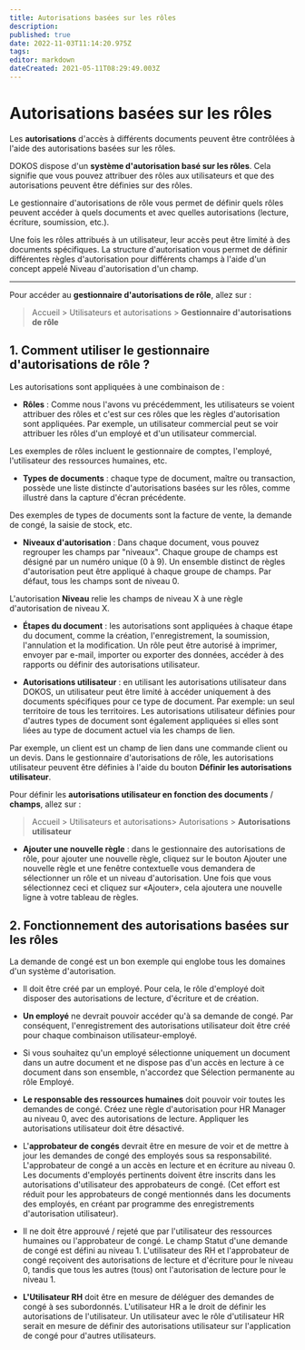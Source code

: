 ```yaml
---
title: Autorisations basées sur les rôles
description: 
published: true
date: 2022-11-03T11:14:20.975Z
tags: 
editor: markdown
dateCreated: 2021-05-11T08:29:49.003Z
---
```


# Autorisations basées sur les rôles

Les **autorisations** d'accès à différents documents peuvent être contrôlées à l'aide des autorisations basées sur les rôles.

DOKOS dispose d'un **système d'autorisation basé sur les rôles**. Cela signifie que vous pouvez attribuer des rôles aux utilisateurs et que des autorisations peuvent être définies sur des rôles. 

Le gestionnaire d'autorisations de rôle vous permet de définir quels rôles peuvent accéder à quels documents et avec quelles autorisations (lecture, écriture, soumission, etc.).

Une fois les rôles attribués à un utilisateur, leur accès peut être limité à des documents spécifiques. La structure d'autorisation vous permet de définir différentes règles d'autorisation pour différents champs à l'aide d'un concept appelé Niveau d'autorisation d'un champ.

---
Pour accéder au **gestionnaire d'autorisations de rôle**, allez sur :

> Accueil > Utilisateurs et autorisations > **Gestionnaire d'autorisations de rôle**


## 1. Comment utiliser le gestionnaire d'autorisations de rôle ?

Les autorisations sont appliquées à une combinaison de :

- **Rôles** : Comme nous l'avons vu précédemment, les utilisateurs se voient attribuer des rôles et c'est sur ces rôles que les règles d'autorisation sont appliquées. Par exemple, un utilisateur commercial peut se voir attribuer les rôles d'un employé et d'un utilisateur commercial.

Les exemples de rôles incluent le gestionnaire de comptes, l'employé, l'utilisateur des ressources humaines, etc.

- **Types de documents** : chaque type de document, maître ou transaction, possède une liste distincte d'autorisations basées sur les rôles, comme illustré dans la capture d'écran précédente.

Des exemples de types de documents sont la facture de vente, la demande de congé, la saisie de stock, etc.

- **Niveaux d'autorisation** : Dans chaque document, vous pouvez regrouper les champs par "niveaux". Chaque groupe de champs est désigné par un numéro unique (0 à 9). Un ensemble distinct de règles d'autorisation peut être appliqué à chaque groupe de champs. Par défaut, tous les champs sont de niveau 0.

L'autorisation **Niveau** relie les champs de niveau X à une règle d'autorisation de niveau X.

- **Étapes du document** : les autorisations sont appliquées à chaque étape du document, comme la création, l'enregistrement, la soumission, l'annulation et la modification. Un rôle peut être autorisé à imprimer, envoyer par e-mail, importer ou exporter des données, accéder à des rapports ou définir des autorisations utilisateur.

- **Autorisations utilisateur** : en utilisant les autorisations utilisateur dans DOKOS, un utilisateur peut être limité à accéder uniquement à des documents spécifiques pour ce type de document. Par exemple: un seul territoire de tous les territoires. Les autorisations utilisateur définies pour d'autres types de document sont également appliquées si elles sont liées au type de document actuel via les champs de lien.

Par exemple, un client est un champ de lien dans une commande client ou un devis. Dans le gestionnaire d'autorisations de rôle, les autorisations utilisateur peuvent être définies à l'aide du bouton **Définir les autorisations utilisateur**.

Pour définir les **autorisations utilisateur en fonction des documents** / **champs**, allez sur :

> Accueil > Utilisateurs et autorisations> Autorisations > **Autorisations utilisateur**

- **Ajouter une nouvelle règle** : dans le gestionnaire des autorisations de rôle, pour ajouter une nouvelle règle, cliquez sur le bouton Ajouter une nouvelle règle et une fenêtre contextuelle vous demandera de sélectionner un rôle et un niveau d'autorisation. Une fois que vous sélectionnez ceci et cliquez sur «Ajouter», cela ajoutera une nouvelle ligne à votre tableau de règles.

## 2. Fonctionnement des autorisations basées sur les rôles

La demande de congé est un bon exemple qui englobe tous les domaines d'un système d'autorisation.

- Il doit être créé par un employé. Pour cela, le rôle d'employé doit disposer des autorisations de lecture, d'écriture et de création.

- **Un employé** ne devrait pouvoir accéder qu'à sa demande de congé. Par conséquent, l'enregistrement des autorisations utilisateur doit être créé pour chaque combinaison utilisateur-employé.

- Si vous souhaitez qu'un employé sélectionne uniquement un document dans un autre document et ne dispose pas d'un accès en lecture à ce document dans son ensemble, n'accordez que Sélection permanente au rôle Employé.

- **Le responsable des ressources humaines** doit pouvoir voir toutes les demandes de congé. Créez une règle d'autorisation pour HR Manager au niveau 0, avec des autorisations de lecture. Appliquer les autorisations utilisateur doit être désactivé.

- L'**approbateur de congés** devrait être en mesure de voir et de mettre à jour les demandes de congé des employés sous sa responsabilité. L'approbateur de congé a un accès en lecture et en écriture au niveau 0. Les documents d'employés pertinents doivent être inscrits dans les autorisations d'utilisateur des approbateurs de congé. (Cet effort est réduit pour les approbateurs de congé mentionnés dans les documents des employés, en créant par programme des enregistrements d'autorisation utilisateur).

- Il ne doit être approuvé / rejeté que par l'utilisateur des ressources humaines ou l'approbateur de congé. Le champ Statut d'une demande de congé est défini au niveau 1. L'utilisateur des RH et l'approbateur de congé reçoivent des autorisations de lecture et d'écriture pour le niveau 0, tandis que tous les autres (tous) ont l'autorisation de lecture pour le niveau 1.

- **L'Utilisateur RH** doit être en mesure de déléguer des demandes de congé à ses subordonnés. L'utilisateur HR a le droit de définir les autorisations de l'utilisateur. Un utilisateur avec le rôle d'utilisateur HR serait en mesure de définir des autorisations utilisateur sur l'application de congé pour d'autres utilisateurs.